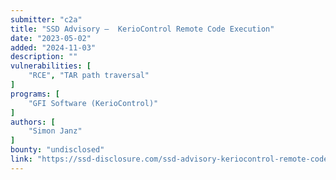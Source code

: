 ```yaml
---
submitter: "c2a"
title: "SSD Advisory –  KerioControl Remote Code Execution"
date: "2023-05-02"
added: "2024-11-03"
description: ""
vulnerabilities: [
    "RCE", "TAR path traversal"
]
programs: [
    "GFI Software (KerioControl)"
]
authors: [
    "Simon Janz"
]
bounty: "undisclosed"
link: "https://ssd-disclosure.com/ssd-advisory-keriocontrol-remote-code-execution/"
---
```




